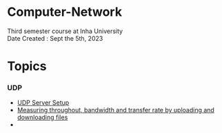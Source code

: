 # Computer-Network
Third semester course at Inha University     
Date Created : Sept the 5th, 2023

# Topics 
### UDP
* [UDP Server Setup](https://github.com/chaw-thiri/Computer-Network/tree/main/UDP/UDP%20server%20setup)
* [Measuring throughout, bandwidth and transfer rate by uploading and downloading files](https://github.com/chaw-thiri/Computer-Network/blob/main/UDP/Throughput_Bandwidth_and_transferrate/readme.md)
* 

